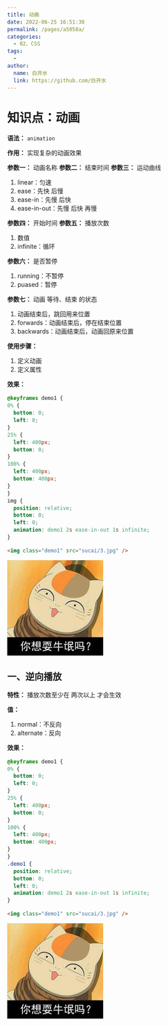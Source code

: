 ```yaml
---
title: 动画
date: 2022-06-25 16:51:30
permalink: /pages/a5058a/
categories:
  - 02、CSS
tags:
  - 
author: 
  name: 白开水
  link: https://github.com/白开水
---
```

# 知识点：动画

**语法：** `animation`

**作用：** 实现复杂的动画效果

**参数一：** 动画名称
**参数二：** 结束时间
**参数三：** 运动曲线
1. linear：匀速
2. ease：先快 后慢
3. ease-in：先慢 后快
4. ease-in-out：先慢 后快 再慢

**参数四：** 开始时间
**参数五：** 播放次数
1. 数值
2. infinite：循环

**参数六：** 是否暂停
1. running：不暂停
2. puased：暂停

**参数七：** 动画 等待、结束 的状态
1. 动画结束后，跳回用来位置
2. forwards：动画结束后，停在结束位置
3. backwards：动画结束后，动画回原来位置

**使用步骤：**
1. 定义动画
2. 定义属性

**效果：**
```css
@keyframes demo1 {
0% {
  bottom: 0;
  left: 0;
}
25% {
  left: 400px;
  bottom: 0;
}
100% {
  left: 400px;
  bottom: 400px;
}
}
img {
  position: relative;
  bottom: 0;
  left: 0;
  animation: demo1 2s ease-in-out 1s infinite;
}
```
```html
<img class="demo1" src="sucai/3.jpg" />
```
<!DOCTYPE html>
<html lang="zh-CN">
  <head>
    <meta charset="UTF-8" />
    <title>Document</title>
    <style>
      body {
        height: 888px;
      }
      @keyframes demo1 {
        0% {
          bottom: 0;
          left: 0;
        }
        25% {
          left: 400px;
          bottom: 0;
        }
        100% {
          left: 400px;
          bottom: 400px;
        }
      }
      img {
        position: relative;
        bottom: 0;
        left: 0;
        animation: demo1 2s ease-in-out 1s infinite;
      }
      img {
        /* animation-direction: alternate; */
      }
    </style>
  </head>
  <body>
    <img class="demo1" src="sucai/3.jpg" />
  </body>
</html>

## 一、逆向播放

**特性：** 播放次数至少在 两次以上 才会生效

**值：** 
1. normal：不反向
2. alternate：反向

**效果：**
```css
@keyframes demo1 {
0% {
  bottom: 0;
  left: 0;
}
25% {
  left: 400px;
  bottom: 0;
}
100% {
  left: 400px;
  bottom: 400px;
}
}
.demo1 {
  position: relative;
  bottom: 0;
  left: 0;
  animation: demo1 2s ease-in-out 1s infinite;
}
```
```html
<img class="demo1" src="sucai/3.jpg" />
```
<!DOCTYPE html>
<html lang="zh-CN">
  <head>
    <meta charset="UTF-8" />
    <title>Document</title>
    <style>
      body {
        height: 888px;
      }
      @keyframes demo1 {
        0% {
          bottom: 0;
          left: 0;
        }
        25% {
          left: 400px;
          bottom: 0;
        }
        100% {
          left: 400px;
          bottom: 400px;
        }
      }
      .demo2 {
        position: relative;
        bottom: 0;
        left: 0;
        animation: demo1 2s ease-in-out 1s infinite;
        animation-direction: alternate;
      }
    </style>
  </head>
  <body>
    <img class="demo2" src="sucai/3.jpg" />
  </body>
</html>